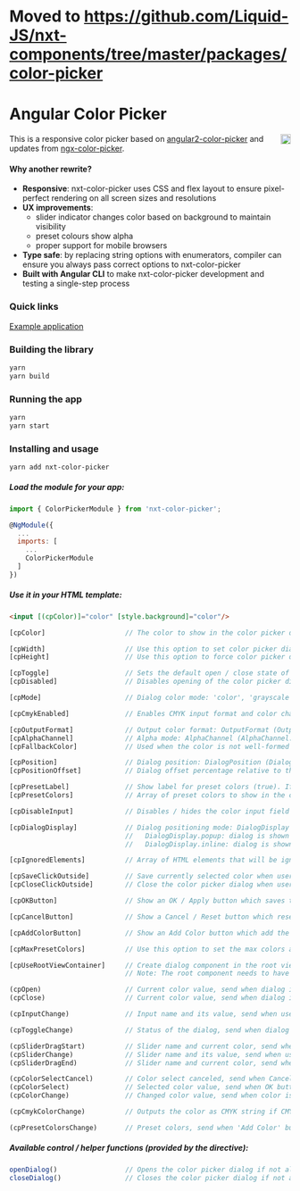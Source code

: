 # Moved to https://github.com/Liquid-JS/nxt-components/tree/master/packages/color-picker

# Angular Color Picker

<a href="https://badge.fury.io/js/nxt-color-picker"><img src="https://badge.fury.io/js/nxt-color-picker.svg" align="right" alt="yarn version" height="18"></a>

This is a responsive color picker based on [angular2-color-picker](https://github.com/Alberplz/angular2-color-picker) and updates from [ngx-color-picker](https://github.com/zefoy/ngx-color-picker).

#### Why another rewrite?

-   **Responsive**: nxt-color-picker uses CSS and flex layout to ensure pixel-perfect rendering on all screen sizes and resolutions
-   **UX improvements**:
    -   slider indicator changes color based on background to maintain visibility
    -   preset colours show alpha
    -   proper support for mobile browsers
-   **Type safe**: by replacing string options with enumerators, compiler can ensure you always pass correct options to nxt-color-picker
-   **Built with Angular CLI** to make nxt-color-picker development and testing a single-step process

### Quick links

[Example application](https://liquid-js.github.io/nxt-color-picker/en-US/)

### Building the library

```bash
yarn
yarn build
```

### Running the app

```bash
yarn
yarn start
```

### Installing and usage

```bash
yarn add nxt-color-picker
```

##### Load the module for your app:

```javascript
import { ColorPickerModule } from 'nxt-color-picker';

@NgModule({
  ...
  imports: [
    ...
    ColorPickerModule
  ]
})
```

##### Use it in your HTML template:

```html
<input [(cpColor)]="color" [style.background]="color"/>
```

```javascript
[cpColor]                    // The color to show in the color picker dialog.

[cpWidth]                    // Use this option to set color picker dialog width ('230px').
[cpHeight]                   // Use this option to force color picker dialog height ('auto').

[cpToggle]                   // Sets the default open / close state of the color picker (false).
[cpDisabled]                 // Disables opening of the color picker dialog via toggle / events.

[cpMode]                     // Dialog color mode: 'color', 'grayscale', 'presets' ('color').

[cpCmykEnabled]              // Enables CMYK input format and color change event (false).

[cpOutputFormat]             // Output color format: OutputFormat (OutputFormat.auto).
[cpAlphaChannel]             // Alpha mode: AlphaChannel (AlphaChannel.enabled).
[cpFallbackColor]            // Used when the color is not well-formed or is undefined ('#000').

[cpPosition]                 // Dialog position: DialogPosition (DialogPosition.right).
[cpPositionOffset]           // Dialog offset percentage relative to the directive element (0).

[cpPresetLabel]              // Show label for preset colors (true). If string is given, it overrides the default label.
[cpPresetColors]             // Array of preset colors to show in the color picker dialog ([]).

[cpDisableInput]             // Disables / hides the color input field from the dialog (false).

[cpDialogDisplay]            // Dialog positioning mode: DialogDisplay (DialogDisplay.popup).
                             //   DialogDisplay.popup: dialog is shown as popup (fixed positioning).
                             //   DialogDisplay.inline: dialog is shown permanently (static positioning).

[cpIgnoredElements]          // Array of HTML elements that will be ignored when clicked ([]).

[cpSaveClickOutside]         // Save currently selected color when user clicks outside (true).
[cpCloseClickOutside]        // Close the color picker dialog when user clicks outside (true).

[cpOKButton]                 // Show an OK / Apply button which saves the color (false).

[cpCancelButton]             // Show a Cancel / Reset button which resets the color (false).

[cpAddColorButton]           // Show an Add Color button which add the color into preset (false).

[cpMaxPresetColors]          // Use this option to set the max colors allowed in presets (6).

[cpUseRootViewContainer]     // Create dialog component in the root view container (false).
                             // Note: The root component needs to have public viewContainerRef.

(cpOpen)                     // Current color value, send when dialog is opened (value: string).
(cpClose)                    // Current color value, send when dialog is closed (value: string).

(cpInputChange)              // Input name and its value, send when user changes color through inputs (value: InputChangeEvent).

(cpToggleChange)             // Status of the dialog, send when dialog is opened / closed (open: boolean).

(cpSliderDragStart)          // Slider name and current color, send when slider dragging starts (value: SliderChangeEvent).
(cpSliderChange)             // Slider name and its value, send when user changes color through slider (value: SliderChangeEvent).
(cpSliderDragEnd)            // Slider name and current color, send when slider dragging ends (value: SliderChangeEvent).

(cpColorSelectCancel)        // Color select canceled, send when Cancel button is pressed (void).
(cpColorSelect)              // Selected color value, send when OK button pressed or user clicks outside (if cpSaveClickOutside is true). (value: string).
(cpColorChange)              // Changed color value, send when color is changed (value: string).

(cpCmykColorChange)          // Outputs the color as CMYK string if CMYK is enabled (value: string).

(cpPresetColorsChange)       // Preset colors, send when 'Add Color' button is pressed (value: array).
```

##### Available control / helper functions (provided by the directive):

```javascript
openDialog()                 // Opens the color picker dialog if not already open.
closeDialog()                // Closes the color picker dialog if not already closed.
```
